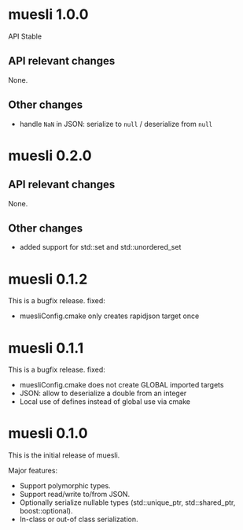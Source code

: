 # muesli 1.0.0
API Stable

## API relevant changes
None.

## Other changes
* handle `NaN` in JSON: serialize to `null` / deserialize from `null`

# muesli 0.2.0

## API relevant changes
None.

## Other changes
* added support for std::set and std::unordered_set

# muesli 0.1.2
This is a bugfix release.
fixed:
* muesliConfig.cmake only creates rapidjson target once

# muesli 0.1.1
This is a bugfix release.
fixed:
* muesliConfig.cmake does not create GLOBAL imported targets
* JSON: allow to deserialize a double from an integer
* Local use of defines instead of global use via cmake

# muesli 0.1.0
This is the initial release of muesli.

Major features:
* Support polymorphic types.
* Support read/write to/from JSON.
* Optionally serialize nullable types (std::unique_ptr, std::shared_ptr, boost::optional).
* In-class or out-of class serialization.

